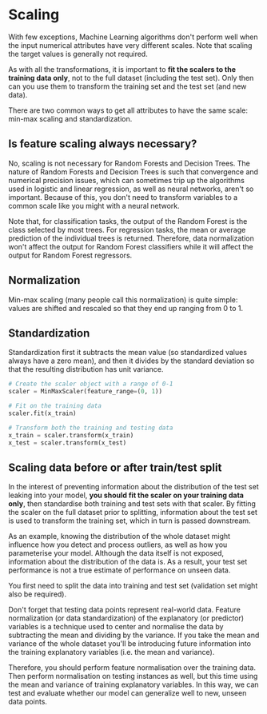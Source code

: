 # Scaling

With few exceptions, Machine Learning algorithms don't perform well when the input numerical attributes have very different scales. Note that scaling the target values is generally not required.

As with all the transformations, it is important to **fit the scalers to the training data only**, not to the full dataset (including the test set). Only then can you use them to transform the training set and the test set (and new data).

There are two common ways to get all attributes to have the same scale: min-max scaling and standardization.


## Is feature scaling always necessary?

No, scaling is not necessary for Random Forests and Decision Trees. The nature of Random Forests and Decision Trees is such that convergence and numerical precision issues, which can sometimes trip up the algorithms used in logistic and linear regression, as well as neural networks, aren't so important. Because of this, you don't need to transform variables to a common scale like you might with a neural network.

Note that, for classification tasks, the output of the Random Forest is the class selected by most trees. For regression tasks, the mean or average prediction of the individual trees is returned. Therefore, data normalization won't affect the output for Random Forest classifiers while it will affect the output for Random Forest regressors.


## Normalization

Min-max scaling (many people call this normalization) is quite simple: values are shifted and rescaled so that they end up ranging from 0 to 1.


## Standardization

Standardization first it subtracts the mean value (so standardized values always have a zero mean), and then it divides by the standard deviation so that the resulting distribution has unit variance.

```python
# Create the scaler object with a range of 0-1
scaler = MinMaxScaler(feature_range=(0, 1))

# Fit on the training data
scaler.fit(x_train)

# Transform both the training and testing data
x_train = scaler.transform(x_train)
x_test = scaler.transform(x_test)
```

## Scaling data before or after train/test split

In the interest of preventing information about the distribution of the test set leaking into your model, **you should fit the scaler on your training data only**, then standardise both training and test sets with that scaler. By fitting the scaler on the full dataset prior to splitting, information about the test set is used to transform the training set, which in turn is passed downstream.

As an example, knowing the distribution of the whole dataset might influence how you detect and process outliers, as well as how you parameterise your model. Although the data itself is not exposed, information about the distribution of the data is. As a result, your test set performance is not a true estimate of performance on unseen data.

You first need to split the data into training and test set (validation set might also be required).

Don't forget that testing data points represent real-world data. Feature normalization (or data standardization) of the explanatory (or predictor) variables is a technique used to center and normalise the data by subtracting the mean and dividing by the variance. If you take the mean and variance of the whole dataset you'll be introducing future information into the training explanatory variables (i.e. the mean and variance).

Therefore, you should perform feature normalisation over the training data. Then perform normalisation on testing instances as well, but this time using the mean and variance of training explanatory variables. In this way, we can test and evaluate whether our model can generalize well to new, unseen data points.

